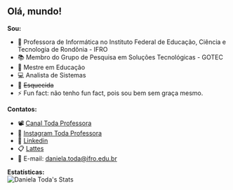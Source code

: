 <h2>Olá, mundo!</h2>

<b>Sou:</b>
- 🤗 Professora de Informática no Instituto Federal de Educação, Ciência e Tecnologia de Rondônia - IFRO
- 📚 Membro do Grupo de Pesquisa em Soluções Tecnológicas - GOTEC
- 📝 Mestre em Educação
- 💻 Analista de Sistemas
- 🤪 <s> Esquecida </s>
- ⚡ Fun fact: não tenho fun fact, pois sou bem sem graça mesmo.

<b>Contatos:</b>
- 📽 <a href="https://www.youtube.com/channel/UCiu-TCcFBxROXrnoJaFrI4A/featured"> Canal Toda Professora </a>
- 📸 <a href="https://www.instagram.com/toda.professora/">Instagram Toda Professora</a>
- 📑 <a href="https://www.linkedin.com/in/daniela-toda-476818242/">Linkedin</a>
- 📋 <a href="http://lattes.cnpq.br/0111308357348109">Lattes</a>
- 📩 E-mail: daniela.toda@ifro.edu.br

<b>Estatísticas:</b>
<br>
![Daniela Toda's Stats](https://github-readme-stats.vercel.app/api?username=danielatoda&show_icons=true&theme=synthwave)

